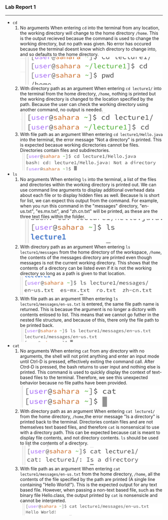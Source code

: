 ### Lab Report 1 
---

- `cd`
  1. No arguments
       When entering `cd` into the terminal from any location, the working directory will change to the home directory `/home`. This is the output recieved becasue the command is used to change the working directory, but no path was given. No error has occured because the terminal doesnt know which directory to change into, and so defaults to the home directory.
![cd1](./cd1.png)
  2. With directory path as an argument
    When entering `cd lecture1/` into the terminal from the home directory, `/home`, nothing is printed but the working directory is changed to the location specified by the path. Because the user can check the working directory using another command, no output is needed.
  ![cd2](./cd2.png)
  4. With file path as an argument
     When entering `cd lecture1/Hello.java` into the terminal, the error message "Not a directory" is printed. This is expected becasue working dicrectories cannot be files. Directories contain files and subdirectories.
![cd3](./cd3.png) 
- `ls`
  1. No arguments
     When entering `ls` into the terminal, a list of the files and directories within the working directory is printed out. We can use command line arguments to display additional overhead data about each file or to display hidden files as well. Because ls is short for list, we can expect this output from the command. For example, when you run this command in the "messages" directory, "en-us.txt", "es.mx.txt", and "zh.cn.txt" will be printed, as these are the three text files within the folder.
  ![ls1](./ls1.png)
  3. With directory path as an argument
     When entering `ls lecture1/messages` from the home directory of the workspace, `/home`, the contents of the messages directory are printed even though messages is not the current working directory. This shows that the contents of a directory can be listed even if it is not the working directory so long as a path is given to that location.
![ls2](./ls2.png)
  3. With file path as an argument
     When entering `ls lecture1/messages/en-us.txt` is entered, the same file path name is returned. This is becasue the argument is no longer a dictory with contents enlosed to list. This means that we cannot go futher in the nested file structure, and because of this, there only the file path to be printed back.
![ls3](./ls3.png)
- `cat`
  1. No arguments
      When entering `cat` from any directory with no arguments, the shell will not print anything and enter an input mode until Ctrl-D is pressed, effectively exiting the command call. After Ctrd-D is pressed, the bash returns to user input and nothing else is printed. This command is used to quickly display the context of text-based files to the terminal. Therefore, we see this unexpected behavior because no file paths have been provided.
  ![cat1](./cat1.png)
  2. With directory path as an argument
     When entering `cat lecture1/` from the home directory, `/home`,the error message "Is a directory" is printed back to the terminal. Directories contain files and are not themselves text based files, and therefore `cat` is nonsensical to use with a directory path. This can be expected because cat is meant to display file contents, and not directory contents. `ls` should be used to list the contents of a directory.
![cat2](./cat2.png)
  3. With file path as an argument
     When entering `cat lecture1/messages/en-us.txt` from the home directory, `/home`, all the contents of the file specified by the path are printed (A single line containing "Hello World!"). This is the expected output for any text based file. However, when passing a non-text based file, such as the binary file Hello.class, the output printed by `cat` is nonsensicle and cannot be interpreted.
  ![cat3](./cat3.png)
